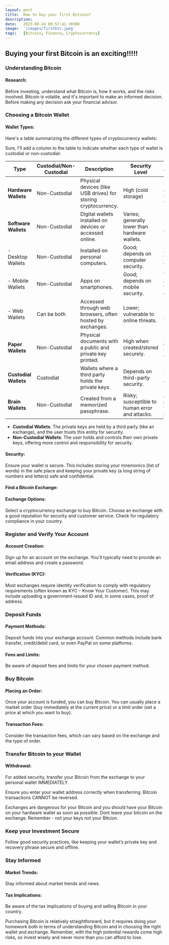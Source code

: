 ```yaml
---
layout: post
title:  How to buy your first Bitcoin?
description:
date:   2023-08-24 09:57:41 +0300
image:  '/images/firstbtc.jpeg'
tags:   [Bitcoin, Finance, Cryptocurrency]
---
```


## Buying your first Bitcoin is an exciting!!!!!

### Understanding Bitcoin 

#### Research: 
Before investing, understand what Bitcoin is, how it works, and the risks involved. Bitcoin is volatile, and it's important to make an informed decision. Before making any decision ask your financial advisor. 

### Choosing a Bitcoin Wallet 

#### Wallet Types: 

Here's a table summarizing the different types of cryptocurrency wallets:

Sure, I'll add a column to the table to indicate whether each type of wallet is custodial or non-custodial:

| Type              | Custodial/Non-Custodial | Description                                                  | Security Level            | Accessibility                         | Use Case                                     |
|-------------------|-------------------------|--------------------------------------------------------------|---------------------------|---------------------------------------|----------------------------------------------|
| **Hardware Wallets** | Non-Custodial           | Physical devices (like USB drives) for storing cryptocurrency. | High (cold storage)       | Less convenient for frequent transactions. | Ideal for long-term storage of large amounts. |
| **Software Wallets** | Non-Custodial           | Digital wallets installed on devices or accessed online.     | Varies; generally lower than hardware wallets. | Highly accessible.                        | Convenient for frequent transactions and everyday use. |
| - Desktop Wallets | Non-Custodial           | Installed on personal computers.                             | Good; depends on computer security. | Accessible from the computer.            | Good for regular use with added security.    |
| - Mobile Wallets  | Non-Custodial           | Apps on smartphones.                                         | Good; depends on mobile security. | Very accessible for on-the-go use.      | Useful for daily transactions and payments.  |
| - Web Wallets     | Can be both            | Accessed through web browsers, often hosted by exchanges.    | Lower; vulnerable to online threats. | Extremely accessible.                    | Suitable for frequent trading and ease of use. |
| **Paper Wallets**   | Non-Custodial           | Physical documents with a public and private key printed.    | High when created/stored securely. | Not convenient for regular transactions. | Secure long-term storage or gifting.         |
| **Custodial Wallets**| Custodial              | Wallets where a third party holds the private keys.          | Depends on third-party security. | Highly accessible.                        | Ideal for frequent traders valuing convenience. |
| **Brain Wallets**   | Non-Custodial           | Created from a memorized passphrase.                        | Risky; susceptible to human error and attacks. | Accessible anywhere with passphrase.   | Risky; generally not recommended.            |

- **Custodial Wallets**: The private keys are held by a third party (like an exchange), and the user trusts this entity for security.
- **Non-Custodial Wallets**: The user holds and controls their own private keys, offering more control and responsibility for security.

#### Security: 
Ensure your wallet is secure. This includes storing your mnemonics (list of words) in the safe place and keeping your private key (a long string of numbers and letters) safe and confidential.

#### Find a Bitcoin Exchange: 

#### Exchange Options: 
Select a cryptocurrency exchange to buy Bitcoin. Choose an exchange with a good reputation for security and customer service. Check for regulatory compliance in your country.

### Register and Verify Your Account

#### Account Creation: 
Sign up for an account on the exchange. You'll typically need to provide an email address and create a password.

#### Verification (KYC): 
Most exchanges require identity verification to comply with regulatory requirements (often known as KYC – Know Your Customer). This may include uploading a government-issued ID and, in some cases, proof of address.


### Deposit Funds

#### Payment Methods: 
Deposit funds into your exchange account. Common methods include bank transfer, credit/debit card, or even PayPal on some platforms.

#### Fees and Limits: 
Be aware of deposit fees and limits for your chosen payment method.


### Buy Bitcoin

#### Placing an Order: 
Once your account is funded, you can buy Bitcoin. You can usually place a market order (buy immediately at the current price) or a limit order (set a price at which you want to buy).

#### Transaction Fees: 
Consider the transaction fees, which can vary based on the exchange and the type of order.


### Transfer Bitcoin to your Wallet


#### Withdrawal: 
For added security, transfer your Bitcoin from the exchange to your personal wallet IMMEDIATELY. 

Ensure you enter your wallet address correctly when transferring. Bitcoin transactions CANNOT be reversed.

Exchanges are dangerous for your Bitcoin and you should have your Bitcoin on your hardware wallet as soon as possible. Dont leave your bitcoin on the exchange. Remember - not your keys not your Bitcion.


### Keep your Investment Secure
Follow good security practices, like keeping your wallet’s private key and recovery phrase secure and offline.


### Stay Informed

#### Market Trends: 
Stay informed about market trends and news.

#### Tax Implications: 
Be aware of the tax implications of buying and selling Bitcoin in your country.

Purchasing Bitcoin is relatively straightforward, but it requires doing your homework both in terms of understanding Bitcoin and in choosing the right wallet and exchange. Remember, with the high potential rewards come high risks, so invest wisely and never more than you can afford to lose.
